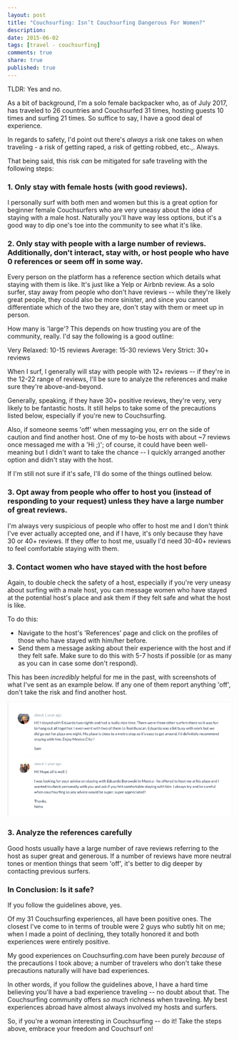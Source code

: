 ```yaml
---
layout: post
title: "Couchsurfing: Isn’t Couchsurfing Dangerous For Women?"
description: 
date: 2015-06-02
tags: [travel - couchsurfing]
comments: true
share: true
published: true
---
```


TLDR: Yes and no. 

As a bit of background, I'm a solo female backpacker who, as of July 2017, has traveled to 26 countries and Couchsurfed 31 times, hosting guests 10 times and surfing 21 times. So suffice to say, I have a good deal of experience.

In regards to safety, I'd point out there's *always* a risk one takes on when traveling - a risk of getting raped, a risk of getting robbed, etc.,. Always.

That being said, this risk *can* be mitigated for safe traveling with the following steps:

### 1. Only stay with female hosts (with good reviews).

I personally surf with both men and women but this is a great option for beginner female Couchsurfers who are very uneasy about the idea of staying with a male host. Naturally you'll have way less options, but it's a good way to dip one's toe into the community to see what it's like. 

### 2. Only stay with people with a large number of reviews. Additionally, don't interact, stay with, or host people who have 0 references or seem off in some way. 

Every person on the platform has a reference section which details what staying with them is like. It's just like a Yelp or Airbnb review. As a solo surfer, stay away from people who don't have reviews -- while they're likely great people, they could also be more sinister, and since you cannot differentiate which of the two they are, don't stay with them or meet up in person.

How many is 'large'? This depends on how trusting you are of the community, really. I'd say the following is a good outline: 

Very Relaxed: 10-15 reviews
Average: 15-30 reviews
Very Strict: 30+ reviews

When I surf, I generally will stay with people with 12+ reviews -- if they're in the 12-22 range of reviews, I'll be sure to analyze the references and make sure they're above-and-beyond. 

Generally, speaking, if they have 30+ positive reviews, they're very, very likely to be fantastic hosts. It still helps to take some of the precautions listed below, especially if you're new to Couchsurfing. 

Also, if someone seems 'off' when messaging you, err on the side of caution and find another host. One of my to-be hosts with about ~7 reviews once messaged me with a 'Hi ;)'; of course, it could have been well-meaning but I didn't want to take the chance -- I quickly arranged another option and didn't stay with the host.  

If I'm still not sure if it's safe, I'll do some of the things outlined below.

### 3. Opt away from people who offer to host you (instead of responding to your request) unless they have a large number of great reviews.

I'm always very suspicious of people who offer to host me and I don't think I've ever actually accepted one, and if I have, it's only because they have 30 or 40+ reviews. If they offer to host me, usually I'd need 30-40+ reviews to feel comfortable staying with them. 

### 3. Contact women who have stayed with the host before 

Again, to double check the safety of a host, especially if you're very uneasy about surfing with a male host, you can message women who have stayed at the potential host's place and ask them if they felt safe and what the host is like. 

To do this: 
* Navigate to the host's 'References' page and click on the profiles of those who have stayed with him/her before. 
* Send them a message asking about their experience with the host and if they felt safe. Make sure to do this with 5-7 hosts if possible (or as many as you can in case some don't respond).

This has been *incredibly* helpful for me in the past, with screenshots of what I've sent as an example below. If any one of them report anything 'off', don't take the risk and find another host.
<p align="center">
  <img src="/images/contact-previous-surfers.png">
</p>

### 3. Analyze the references carefully

Good hosts usually have a large number of rave reviews referring to the host as super great and generous. If a number of reviews have more neutral tones or mention things that seem 'off', it's better to dig deeper by contacting previous surfers. 

### In Conclusion: Is it safe?

If you follow the guidelines above, yes.

Of my 31 Couchsurfing experiences, all have been positive ones. The closest I've come to in terms of trouble were 2 guys who subtly hit on me; when I made a point of declining, they totally honored it and both experiences were entirely positive.

My good experiences on Couchsurfing.com have been purely *because* of the precautions I took above; a number of travelers who don't take these precautions naturally will have bad experiences. 

In other words, if you follow the guidelines above, I have a hard time believing you'll have a bad experience traveling -- no doubt about that. The Couchsurfing community offers *so much* richness when traveling. My best experiences abroad have almost always involved my hosts and surfers. 

So, if you're a woman interesting in Couchsurfing -- do it! Take the steps above, embrace your freedom and Couchsurf on! 
